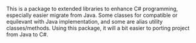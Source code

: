 This is a package to extended libraries to enhance C# programming, especially easier migrate from Java.
Some classes for compatible or equilevant with Java implementation, and some are alias utility classes/methods.
Using this package, it will a bit easier to porting project from Java to C#.
